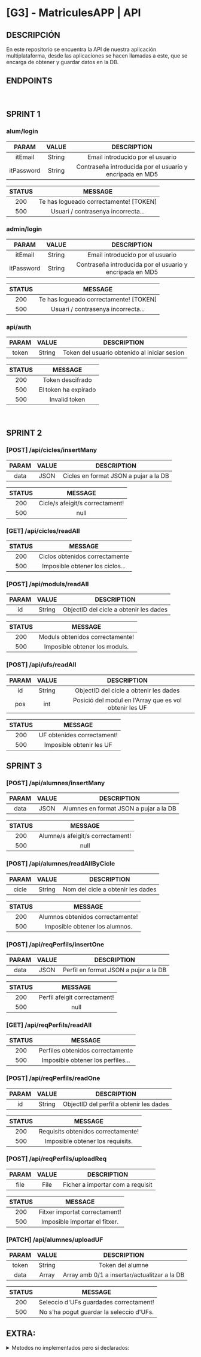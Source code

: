 # **[G3] - MatriculesAPP | API**

## DESCRIPCIÓN
En este repositorio se encuentra la API de nuestra aplicación multiplataforma, desde las aplicaciones se hacen llamadas a este, que se encarga de obtener y guardar datos en la DB.

## ENDPOINTS

<br>

## **SPRINT 1**

### alum/login
| PARAM | VALUE | DESCRIPTION |
|:-:|:-:|:-:|
| itEmail | String | Email introducido por el usuario |
| itPassword | String | Contraseña introducida por el usuario y encripada en MD5 |

| STATUS | MESSAGE |
|:-:|:-:|
| 200 | Te has logueado correctamente! [TOKEN] |
| 500 | Usuari / contrasenya incorrecta... |

### admin/login
| PARAM | VALUE | DESCRIPTION |
|:-:|:-:|:-:|
| itEmail | String | Email introducido por el usuario |
| itPassword | String | Contraseña introducida por el usuario y encripada en MD5 |

| STATUS | MESSAGE |
|:-:|:-:|
| 200 | Te has logueado correctamente! [TOKEN] |
| 500 | Usuari / contrasenya incorrecta... |

### api/auth
| PARAM | VALUE | DESCRIPTION |
|:-:|:-:|:-:|
| token | String | Token del usuario obtenido al iniciar sesion |

| STATUS | MESSAGE |
|:-:|:-:|
| 200 | Token descifrado |
| 500 | El token ha expirado |
| 500 | Invalid token |

<br>

## **SPRINT 2**

### [POST] /api/cicles/insertMany
| PARAM | VALUE | DESCRIPTION |
|:-:|:-:|:-:|
| data | JSON | Cicles en format JSON a pujar a la DB |

| STATUS | MESSAGE |
|:-:|:-:|
| 200 | Cicle/s afeigit/s correctament! |
| 500 | null |

### [GET] /api/cicles/readAll 

| STATUS | MESSAGE |
|:-:|:-:|
| 200 | Ciclos obtenidos correctamente |
| 500 | Imposible obtener los ciclos... |

### [POST] /api/moduls/readAll
| PARAM | VALUE | DESCRIPTION |
|:-:|:-:|:-:|
| id | String | ObjectID del cicle a obtenir les dades |

| STATUS | MESSAGE |
|:-:|:-:|
| 200 | Moduls obtenidos correctamente! |
| 500 | Imposible obtener los moduls. |

### [POST] /api/ufs/readAll  
| PARAM | VALUE | DESCRIPTION |
|:-:|:-:|:-:|
| id | String | ObjectID del cicle a obtenir les dades|
| pos | int | Posició del modul en l'Array que es vol obtenir les UF |

| STATUS | MESSAGE |
|:-:|:-:|
| 200 | UF obtenides correctament! |
| 500 | Imposible obtenir les UF |

## **SPRINT 3**

### [POST] /api/alumnes/insertMany
| PARAM | VALUE | DESCRIPTION |
|:-:|:-:|:-:|
| data | JSON | Alumnes en format JSON a pujar a la DB |

| STATUS | MESSAGE |
|:-:|:-:|
| 200 | Alumne/s afeigit/s correctament! |
| 500 | null |

### [POST] /api/alumnes/readAllByCicle
| PARAM | VALUE | DESCRIPTION |
|:-:|:-:|:-:|
| cicle | String | Nom del cicle a obtenir les dades |

| STATUS | MESSAGE |
|:-:|:-:|
| 200 | Alumnos obtenidos correctamente! |
| 500 | Imposible obtener los alumnos. |

### [POST] /api/reqPerfils/insertOne
| PARAM | VALUE | DESCRIPTION |
|:-:|:-:|:-:|
| data | JSON | Perfil en format JSON a pujar a la DB |

| STATUS | MESSAGE |
|:-:|:-:|
| 200 | Perfil afeigit correctament! |
| 500 | null |

### [GET] /api/reqPerfils/readAll
| STATUS | MESSAGE |
|:-:|:-:|
| 200 | Perfiles obtenidos correctamente |
| 500 | Imposible obtener los perfiles... |

### [POST] /api/reqPerfils/readOne
| PARAM | VALUE | DESCRIPTION |
|:-:|:-:|:-:|
| id | String | ObjectID del perfil a obtenir les dades |

| STATUS | MESSAGE |
|:-:|:-:|
| 200 | Requisits obtenidos correctamente! |
| 500 | Imposible obtener los requisits. |


### [POST] /api/reqPerfils/uploadReq
| PARAM | VALUE | DESCRIPTION |
|:-:|:-:|:-:|
| file | File | Ficher a importar com a requisit |

| STATUS | MESSAGE |
|:-:|:-:|
| 200 | Fitxer importat correctament! |
| 500 | Imposible importar el fitxer. |

### [PATCH] /api/alumnes/uploadUF
| PARAM | VALUE | DESCRIPTION |
|:-:|:-:|:-:|
| token | String | Token del alumne |
| data | Array | Array amb 0/1 a insertar/actualitzar a la DB |

| STATUS | MESSAGE |
|:-:|:-:|
| 200 | Seleccio d'UFs guardades correctament! |
| 500 | No s'ha pogut guardar la seleccio d'UFs. |


## EXTRA:

<details>
  <summary>Metodos no implementados pero si declarados:</summary>
  
  ```
  /api/cicles/insertOne 
  /api/cicles/update 
  /api/moduls/update
  /api/ufs/update
  /api/cicles/deleteOne
  /api/cicles/deleteMany
  /api/cicles/deleteAll
  /api/moduls/deleteOne
  /api/moduls/deleteMany
  /api/moduls/deleteAll
  /api/ufs/deleteOne
  /api/ufs/deleteMany
  /api/ufs/deleteAll 
  /api/alumnes/insertOne 
  /api/alumnes/updateOne 
  /api/alumnes/deleteOne 
  /api/alumnes/deleteAll  
  /api/alumnes/deleteAllByCicle
  /api/reqPerfils/updateOne 
  /api/reqPerfils/deleteAll
  /api/reqPerfils/deleteOne
  ```
</details>

